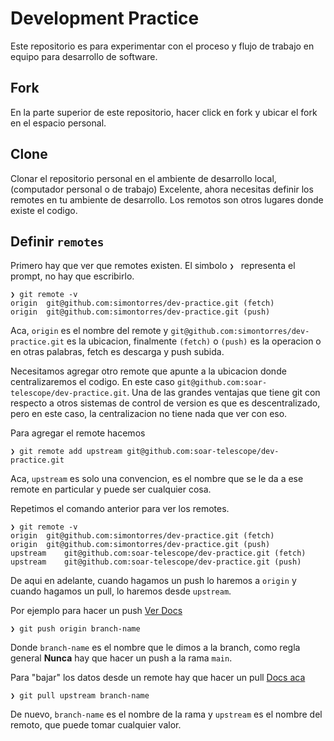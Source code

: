 # Development Practice
Este repositorio es para experimentar con el proceso y flujo de trabajo en equipo para desarrollo de software.

## Fork

En la parte superior de este repositorio, hacer click en fork y ubicar el fork en el espacio personal.

## Clone

Clonar el repositorio personal en el ambiente de desarrollo local, (computador personal o de trabajo)
Excelente, ahora necesitas definir los remotes en tu ambiente de desarrollo. Los remotos son otros lugares donde existe el codigo.

## Definir `remotes`

Primero hay que ver que remotes existen. El simbolo `❯ ` representa el prompt, no hay que escribirlo.
```
❯ git remote -v
origin	git@github.com:simontorres/dev-practice.git (fetch)
origin	git@github.com:simontorres/dev-practice.git (push)
``` 
Aca, `origin` es el nombre del remote y `git@github.com:simontorres/dev-practice.git` es la ubicacion, finalmente `(fetch)` o `(push)` es la operacion o en otras palabras, fetch es descarga y push subida.


Necesitamos agregar otro remote que apunte a la ubicacion donde centralizaremos el codigo. En este caso `git@github.com:soar-telescope/dev-practice.git`. Una de las grandes ventajas que tiene git con respecto a otros sistemas de control de version es que es descentralizado, pero en este caso, la centralizacion no tiene nada que ver con eso.

Para agregar el remote hacemos

```
❯ git remote add upstream git@github.com:soar-telescope/dev-practice.git
```

Aca, `upstream` es solo una convencion, es el nombre que se le da a ese remote en particular y puede ser cualquier cosa.


Repetimos el comando anterior para ver los remotes.

```
❯ git remote -v
origin	git@github.com:simontorres/dev-practice.git (fetch)
origin	git@github.com:simontorres/dev-practice.git (push)
upstream	git@github.com:soar-telescope/dev-practice.git (fetch)
upstream	git@github.com:soar-telescope/dev-practice.git (push)
```

De aqui en adelante, cuando hagamos un push lo haremos a `origin` y cuando hagamos un pull, lo haremos desde `upstream`.

Por ejemplo para hacer un push [Ver Docs](https://docs.github.com/es/get-started/using-git/pushing-commits-to-a-remote-repository)

```
❯ git push origin branch-name
```

Donde `branch-name` es el nombre que le dimos a la branch, como regla general **Nunca** hay que hacer un push a la rama `main`.


Para "bajar" los datos desde un remote hay que hacer un pull [Docs aca](https://docs.github.com/es/get-started/using-git/getting-changes-from-a-remote-repository)

```
❯ git pull upstream branch-name
```

De nuevo, `branch-name` es el nombre de la rama y `upstream` es el nombre del remoto, que puede tomar cualquier valor.
